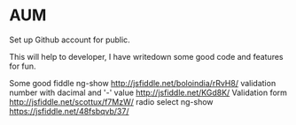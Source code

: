 # AUM
Set up Github account for public.

This will help to developer, I have writedown some good code and features for fun.

Some good fiddle
ng-show http://jsfiddle.net/boloindia/rRvH8/
validation number with dacimal and '-' value http://jsfiddle.net/KGd8K/
Validation form http://jsfiddle.net/scottux/f7MzW/
radio select ng-show https://jsfiddle.net/48fsbqvb/37/
